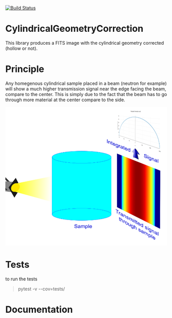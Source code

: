 [![Build Status](https://travis-ci.org/ornlneutronimaging/CylindricalGeometryCorrection.svg?branch=master)](https://travis-ci.org/ornlneutronimaging/CylindricalGeometryCorrection)

# CylindricalGeometryCorrection
This library produces a FITS image with the cylindrical geometry corrected (hollow or not).

# Principle
Any homegenous cylindrical sample placed in a beam (neutron for example) will show a much higher transmission signal
near the edge facing the beam, compare to the center. This is simply due to the fact that the beam has to go through more
material at the center compare to the side.

![image](documentation/source/_static/homogeneous_cylinder_2d_view.png)



# Tests
to run the tests
> pytest -v --cov=tests/

# Documentation


